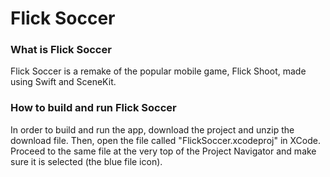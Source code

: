 # Flick Soccer
### What is Flick Soccer
Flick Soccer is a remake of the popular mobile game, Flick Shoot, made using Swift and SceneKit.

### How to build and run Flick Soccer
In order to build and run the app, download the project and unzip the download file. Then, open the file called "FlickSoccer.xcodeproj" in XCode. Proceed to the same file at the very top of the Project Navigator and make sure it is selected (the blue file icon).
